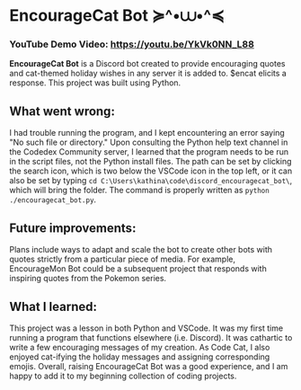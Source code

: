 # EncourageCat Bot ≽^•⩊•^≼

### **YouTube Demo Video:** https://youtu.be/YkVk0NN_L88

**EncourageCat Bot** is a Discord bot created to provide encouraging quotes and cat-themed holiday wishes in any server it is added to. $encat elicits a response. This project was built using Python.

## **What went wrong:**

I had trouble running the program, and I kept encountering an error saying "No such file or directory." Upon consulting the Python help text channel in the Codedex Community server, I learned that the program needs to be run in the script files, not the Python install files. The path can be set by clicking the search icon, which is two below the VSCode icon in the top left, or it can also be set by typing `cd C:\Users\kathina\code\discord_encouragecat_bot\`, which will bring the folder. The command is properly written as `python ./encouragecat_bot.py`.

## **Future improvements:**

Plans include ways to adapt and scale the bot to create other bots with quotes strictly from a particular piece of media. For example, EncourageMon Bot could be a subsequent project that responds with inspiring quotes from the Pokemon series.

## **What I learned:**

This project was a lesson in both Python and VSCode. It was my first time running a program that functions elsewhere (i.e. Discord). It was cathartic to write a few encouraging messages of my creation. As Code Cat, I also enjoyed cat-ifying the holiday messages and assigning corresponding emojis. Overall, raising EncourageCat Bot was a good experience, and I am happy to add it to my beginning collection of coding projects.
